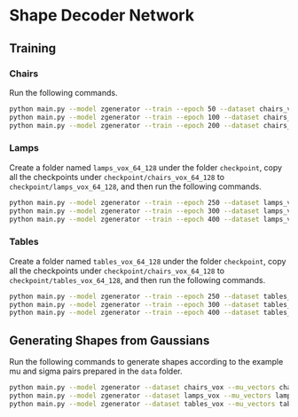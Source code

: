 # Shape Decoder Network

## Training

### Chairs

Run the following commands.

```bash
python main.py --model zgenerator --train --epoch 50 --dataset chairs_vox --z_vectors chairs_z --real_size 16 --batch_size_input 4096 --sample_dir chairs_samples_train
python main.py --model zgenerator --train --epoch 100 --dataset chairs_vox --z_vectors chairs_z --real_size 32 --batch_size_input 8192 --sample_dir chairs_samples_train
python main.py --model zgenerator --train --epoch 200 --dataset chairs_vox --z_vectors chairs_z --real_size 64 --batch_size_input 32768 --sample_dir chairs_samples_train
```

### Lamps

Create a folder named `lamps_vox_64_128` under the folder `checkpoint`, copy all the checkpoints under `checkpoint/chairs_vox_64_128` to `checkpoint/lamps_vox_64_128`, and then run the following commands.

```bash
python main.py --model zgenerator --train --epoch 250 --dataset lamps_vox --z_vectors lamps_z --real_size 16 --batch_size_input 4096 --sample_dir lamps_samples_train
python main.py --model zgenerator --train --epoch 300 --dataset lamps_vox --z_vectors lamps_z --real_size 32 --batch_size_input 8192 --sample_dir lamps_samples_train
python main.py --model zgenerator --train --epoch 400 --dataset lamps_vox --z_vectors lamps_z --real_size 64 --batch_size_input 32768 --sample_dir lamps_samples_train
```

### Tables

Create a folder named `tables_vox_64_128` under the folder `checkpoint`, copy all the checkpoints under `checkpoint/chairs_vox_64_128` to `checkpoint/tables_vox_64_128`, and then run the following commands.

```bash
python main.py --model zgenerator --train --epoch 250 --dataset tables_vox --z_vectors tables_z --real_size 16 --batch_size_input 4096 --sample_dir tables_samples_train
python main.py --model zgenerator --train --epoch 300 --dataset tables_vox --z_vectors tables_z --real_size 32 --batch_size_input 8192 --sample_dir tables_samples_train
python main.py --model zgenerator --train --epoch 400 --dataset tables_vox --z_vectors tables_z --real_size 64 --batch_size_input 32768 --sample_dir tables_samples_train
```

## Generating Shapes from Gaussians

Run the following commands to generate shapes according to the example mu and sigma pairs prepared in the `data` folder.

```bash
python main.py --model zgenerator --dataset chairs_vox --mu_vectors chairs_mu --sigma_vectors chairs_sigma --sample_dir chairs_samples_gaussians
python main.py --model zgenerator --dataset lamps_vox --mu_vectors lamps_mu --sigma_vectors lamps_sigma --sample_dir lamps_samples_gaussians
python main.py --model zgenerator --dataset tables_vox --mu_vectors tables_mu --sigma_vectors tables_sigma --sample_dir tables_samples_gaussians
```
